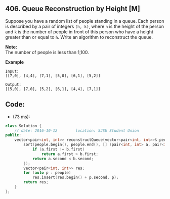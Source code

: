 ## 406. Queue Reconstruction by Height [M]
Suppose you have a random list of people standing in a queue. Each person is described by a pair of integers `(h, k)`, where `h` is the height of the person and `k` is the number of people in front of this person who have a height greater than or equal to `h`. Write an algorithm to reconstruct the queue.

**Note:**   
The number of people is less than 1,100.   

**Example**
```
Input:
[[7,0], [4,4], [7,1], [5,0], [6,1], [5,2]]

Output:
[[5,0], [7,0], [5,2], [6,1], [4,4], [7,1]]
```

## Code:
- (73 ms):
```c++
class Solution {
    // date: 2016-10-12        location: SJSU Student Union
public:
    vector<pair<int, int>> reconstructQueue(vector<pair<int, int>>& people) {
        sort(people.begin(), people.end(), [] (pair<int, int> a, pair<int, int> b) {
            if (a.first != b.first)
                return a.first > b.first;
            return a.second < b.second;
        });
        vector<pair<int, int>> res;
        for (auto p : people)
            res.insert(res.begin() + p.second, p);
        return res;
    }
};
```
